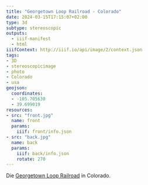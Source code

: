 ```yaml
---
title: "Georgetown Loop Railroad - Colorado"
date: 2024-03-15T17:15:07+02:00
type: 3d
subtype: stereoscopic
outputs:
  - iiif-manifest
  - html
iiifContext: http://iiif.io/api/image/2/context.json
tags:
- 3D
- stereoscopicimage
- photo
- Colorado
- usa
geojson:
  coordinates:
  - -105.705630
  - 39.699019
resources:
- src: "front.jpg"
  name: front
  params:
    iiif: front/info.json
- src: "back.jpg"
  name: back
  params:
    iiif: back/info.json
    rotate: 270
---
```


Die [Georgetown Loop Railroad](https://de.wikipedia.org/wiki/Georgetown_Loop_Railroad) in Colorado.
